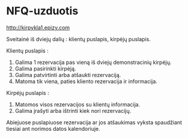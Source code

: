 # NFQ-uzduotis

http://kirpykla1.epizy.com

Sveitainė iš dviejų dalių : klientų puslapis, kirpėjų puslapis.

Klientų puslapis :
  1. Galima 1 rezervacija pas vieną iš dviejų demonstracinių kirpėjų.
  2. Galima pasirinkti kirpėją.
  3. Galima patvirtinti arba atšaukti rezervaciją.
  4. Matoma tik viena, paties kliento rezervacija ir informacija.
  
 Kirpėjų puslapis :
  1. Matomos visos rezervacijos su klientų informacija.
  1. Galima įrašyti arba ištrinti kiek nori rezervacijų.
  
Abiejuose puslapiuose rezervacija ar jos atšaukimas vyksta spaudžiant tiesiai ant norimos datos kalendoriuje.
